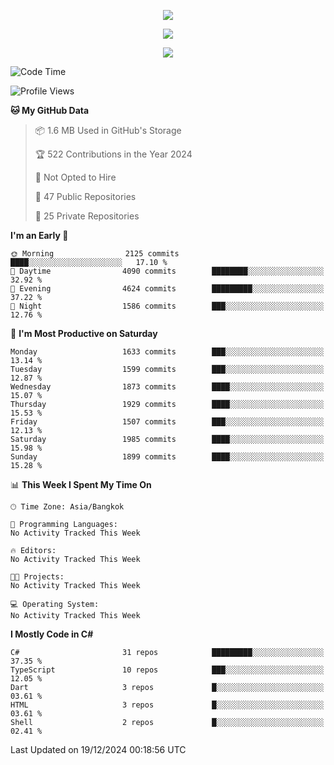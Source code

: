 <p align="center">
  <a href="say-hi.gif"> 
    <img align="center" src="say-hi.gif"/>
  </a>
</p>
<p align="center">
  <a href="https://github.com/htthinh1999">
    <img align="center" src="https://github-readme-stats-kappa-pink.vercel.app/api?username=htthinh1999&show_icons=true&count_private=true&theme=dracula"/>
  </a>
</p>
<p align="center">
  <a href="https://github.com/htthinh1999">
    <img src="https://github-readme-stats-kappa-pink.vercel.app/api/top-langs/?username=htthinh1999&layout=compact&langs_count=6&count_private=true&hide=tsql,hlsl,glsl,shaderlab&theme=dracula"/>
  </a>
</p>

<!--START_SECTION:waka-->
![Code Time](http://img.shields.io/badge/Code%20Time-0%20secs-blue)

![Profile Views](http://img.shields.io/badge/Profile%20Views-0-blue)

**🐱 My GitHub Data** 

> 📦 1.6 MB Used in GitHub's Storage 
 > 
> 🏆 522 Contributions in the Year 2024
 > 
> 🚫 Not Opted to Hire
 > 
> 📜 47 Public Repositories 
 > 
> 🔑 25 Private Repositories 
 > 
**I'm an Early 🐤** 

```text
🌞 Morning                2125 commits        ████░░░░░░░░░░░░░░░░░░░░░   17.10 % 
🌆 Daytime                4090 commits        ████████░░░░░░░░░░░░░░░░░   32.92 % 
🌃 Evening                4624 commits        █████████░░░░░░░░░░░░░░░░   37.22 % 
🌙 Night                  1586 commits        ███░░░░░░░░░░░░░░░░░░░░░░   12.76 % 
```
📅 **I'm Most Productive on Saturday** 

```text
Monday                   1633 commits        ███░░░░░░░░░░░░░░░░░░░░░░   13.14 % 
Tuesday                  1599 commits        ███░░░░░░░░░░░░░░░░░░░░░░   12.87 % 
Wednesday                1873 commits        ████░░░░░░░░░░░░░░░░░░░░░   15.07 % 
Thursday                 1929 commits        ████░░░░░░░░░░░░░░░░░░░░░   15.53 % 
Friday                   1507 commits        ███░░░░░░░░░░░░░░░░░░░░░░   12.13 % 
Saturday                 1985 commits        ████░░░░░░░░░░░░░░░░░░░░░   15.98 % 
Sunday                   1899 commits        ████░░░░░░░░░░░░░░░░░░░░░   15.28 % 
```


📊 **This Week I Spent My Time On** 

```text
🕑︎ Time Zone: Asia/Bangkok

💬 Programming Languages: 
No Activity Tracked This Week

🔥 Editors: 
No Activity Tracked This Week

🐱‍💻 Projects: 
No Activity Tracked This Week

💻 Operating System: 
No Activity Tracked This Week
```

**I Mostly Code in C#** 

```text
C#                       31 repos            █████████░░░░░░░░░░░░░░░░   37.35 % 
TypeScript               10 repos            ███░░░░░░░░░░░░░░░░░░░░░░   12.05 % 
Dart                     3 repos             █░░░░░░░░░░░░░░░░░░░░░░░░   03.61 % 
HTML                     3 repos             █░░░░░░░░░░░░░░░░░░░░░░░░   03.61 % 
Shell                    2 repos             █░░░░░░░░░░░░░░░░░░░░░░░░   02.41 % 
```




 Last Updated on 19/12/2024 00:18:56 UTC
<!--END_SECTION:waka-->
